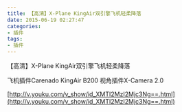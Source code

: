 ```yaml
---
title: 【高清】X-Plane KingAir双引擎飞机轻柔降落
date: 2015-06-19 02:27:47
categories:
- 插件
tags:
- 插件
---
```


【高清】X-Plane KingAir双引擎飞机轻柔降落

飞机插件Carenado KingAir B200
视角插件X-Camera 2.0


[http://v.youku.com/v_show/id_XMTI2MzI2Mjc3Ng==.html](http://v.youku.com/v_show/id_XMTI2MzI2Mjc3Ng==.html)
